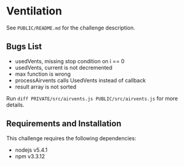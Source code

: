 # Ventilation

See `PUBLIC/README.md` for the challenge description.

## Bugs List

* usedVents, missing stop condition on i == 0
* usedVents, current is not decremented
* max function is wrong
* processAirvents calls UsedVents instead of callback
* result array is not sorted

Run `diff PRIVATE/src/airvents.js PUBLIC/src/airvents.js` for more details.

## Requirements and Installation

This challenge requires the following dependencies:

* nodejs v5.4.1
* npm v3.3.12
